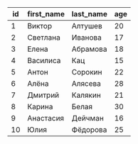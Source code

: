 | id | first_name | last_name | age |
| --- | --- | --- | --- |
| 1 | Виктор | Алтушев | 20 |
| 2 | Светлана | Иванова | 17 |
| 3 | Елена | Абрамова | 18 |
| 4 | Василиса | Кац | 15 |
| 5 | Антон | Сорокин | 22 |
| 6 | Алёна | Алясева | 28 |
| 7 | Дмитрий | Калякин | 21 |
| 8 | Карина | Белая | 30 |
| 9 | Анастасия | Дейчман | 16 |
| 10 | Юлия | Фёдорова | 25 |
